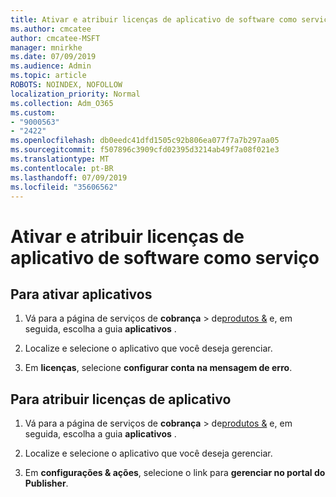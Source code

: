 ```yaml
---
title: Ativar e atribuir licenças de aplicativo de software como serviço
ms.author: cmcatee
author: cmcatee-MSFT
manager: mnirkhe
ms.date: 07/09/2019
ms.audience: Admin
ms.topic: article
ROBOTS: NOINDEX, NOFOLLOW
localization_priority: Normal
ms.collection: Adm_O365
ms.custom:
- "9000563"
- "2422"
ms.openlocfilehash: db0eedc41dfd1505c92b806ea077f7a7b297aa05
ms.sourcegitcommit: f507896c3909cfd02395d3214ab49f7a08f021e3
ms.translationtype: MT
ms.contentlocale: pt-BR
ms.lasthandoff: 07/09/2019
ms.locfileid: "35606562"
---
```

# <a name="activate-and-assign-software-as-a-service-app-licenses"></a>Ativar e atribuir licenças de aplicativo de software como serviço 

## <a name="to-activate-apps"></a>Para ativar aplicativos

1. Vá para a página de serviços de **cobrança** > de[produtos &](https://go.microsoft.com/fwlink/p/?linkid=842054) e, em seguida, escolha a guia **aplicativos** .

2. Localize e selecione o aplicativo que você deseja gerenciar.

3. Em **licenças**, selecione **configurar conta na mensagem de erro**.  

## <a name="to-assign-app-licenses"></a>Para atribuir licenças de aplicativo

1. Vá para a página de serviços de **cobrança** > de[produtos &](https://go.microsoft.com/fwlink/p/?linkid=842054) e, em seguida, escolha a guia **aplicativos** .

2. Localize e selecione o aplicativo que você deseja gerenciar.  

3. Em **configurações & ações**, selecione o link para **gerenciar no portal do Publisher**.